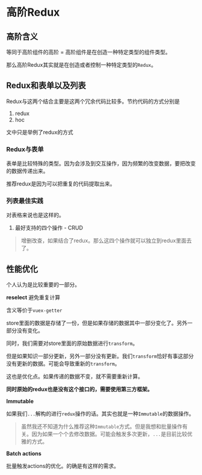 # 高阶Redux

## 高阶含义

等同于高阶组件的高阶 = 高阶组件是在创造一种特定类型的组件类型。

那么高阶Redux其实就是在创造或者控制一种特定类型的`Redux`。

## Redux和表单以及列表

Redux与这两个结合主要是这两个冗余代码比较多。节约代码的方式分别是

1. redux
2. hoc

文中只是举例了redux的方式

### Redux与表单

表单是比较特殊的类型。因为会涉及到交互操作，因为频繁的改变数据，要把改变的数据传递出来。

推荐redux是因为可以把重复的代码提取出来。

### 列表最佳实践

对表格来说也是这样的。

1. 最好支持的四个操作 - CRUD
  > 增删改查，如果结合了redux。那么这四个操作就可以独立到redux里面去了。

## **性能优化**

个人认为是比较重要的一部分。

**reselect** 避免重复计算

含义等价于`vuex-getter`

store里面的数据是存储了一份，但是如果存储的数据其中一部分变化了。另外一部分没有变化。

同时，我们需要对store里面的原始数据进行`transform`。

但是如果知识一部分更新，另外一部分没有更新。我们`transform`恰好有事这部分没有更新的数据。可能会导致重新的`transform`。

这也是优化点。如果传递的数据不变，就不需要重新计算。

**同时原始的redux也是没有这个接口的，需要使用第三方框架。**

**Immutable**

如果我们`...`解构的进行`redux`操作的话。其实也就是一种`Immutable`的数据操作。

> 虽然我还不知道为什么推荐这种`Immutable`方式。但是我想和批量操作有关。因为如果一个个去修改数据。可能会触发多次更新，`...`是目前比较优雅的方式。

**Batch actions**

批量触发actions的优化。的确是有这样的需求。
